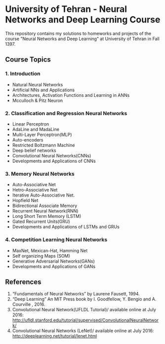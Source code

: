 # University of Tehran - Neural Networks and Deep Learning Course

This repository contains my solutions to homeworks and projects of the course "Neural Networks and Deep Learning" at University of Tehran in Fall 1397.

## Course Topics

### 1. Introduction

- Natural Neural Networks
- Artificial NNs and Applications  
- Architectures, Activation Functions and Learning in ANNs
- Mcculloch & Pitz Neuron

### 2. Classification and Regression Neural Networks

- Linear Perceptron
- AdaLine and MadaLine
- Multi-Layer Perceptron(MLP)  
- Auto-encoders
- Restricted Boltzmann Machine
- Deep belief networks
- Convolutional Neural Networks(CNNs)
- Developments and Applications of CNNs

### 3. Memory Neural Networks  

- Auto-Associative Net
- Hetro-Associative Net
- Iterative Auto-Associative Net.
- Hopfield Net
- Bidirectional Associate Memory
- Recurrent Neural Network(RNN)
- Long Short Term Memory (LSTM)
- Gated Recurrent Units(GRU)  
- Developments and Applications of LSTMs and GRUs

### 4. Competition Learning Neural Networks

- MaxNet, Mexican-Hat, Hamming Net
- Self organizing Maps (SOM)
- Generative Adversarial Networks(GANs)
- Developments and Applications of GANs

## References

1. “Fundamentals of Neural Networks” by Laurene Fausett, 1994.
2. “Deep Learning” An MIT Press book by I. Goodfellow, Y. Bengio and A. Courville , 2016.
3. Convolutional Neural Network(UFLDL Tutorial)/ available online at July 2016: http://ufldl.stanford.edu/tutorial/supervised/ConvolutionalNeuralNetwork/ 
4. Convolutional Neural Networks (LeNet)/ available online at July 2016: http://deeplearning.net/tutorial/lenet.html

